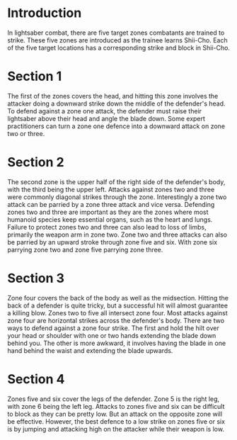 # Introduction

In lightsaber combat, there are five target zones combatants are trained to strike.
These five zones are introduced as the trainee learns Shii-Cho.
Each of the five target locations has a corresponding strike and block in Shii-Cho.

# Section 1

The first of the zones covers the head, and hitting this zone involves the attacker doing a downward strike down the middle of the defender's head.
To defend against a zone one attack, the defender must raise their lightsaber above their head and angle the blade down.
Some expert practitioners can turn a zone one defence into a downward attack on zone two or three.

# Section 2

The second zone is the upper half of the right side of the defender's body, with the third being the upper left.
Attacks against zones two and three were commonly diagonal strikes through the zone.
Interestingly a zone two attack can be parried by a zone three attack and vice versa.
Defending zones two and three are important as they are the zones where most humanoid species keep essential organs, such as the heart and lungs.
Failure to protect zones two and three can also lead to loss of limbs, primarily the weapon arm in zone two.
Zone two and three attacks can also be parried by an upward stroke through zone five and six.
With zone six parrying zone two and zone five parrying zone three.

# Section 3

Zone four covers the back of the body as well as the midsection.
Hitting the back of a defender is quite tricky, but a successful hit will almost guarantee a killing blow.
Zones two to five all intersect zone four.
Most attacks against zone four are horizontal strikes across the defender's body.
There are two ways to defend against a zone four strike.
The first and hold the hilt over your head or shoulder with one or two hands extending the blade down behind you.
The other is more awkward, it involves having the blade in one hand behind the waist and extending the blade upwards.

# Section 4

Zones five and six cover the legs of the defender.
Zone 5 is the right leg, with zone 6 being the left leg.
Attacks to zones five and six can be difficult to block as they can be pretty low.
But an attack on the opposite zone will be effective.
However, the best defence to a low strike on zones five or six is by jumping and attacking high on the attacker while their weapon is low.
